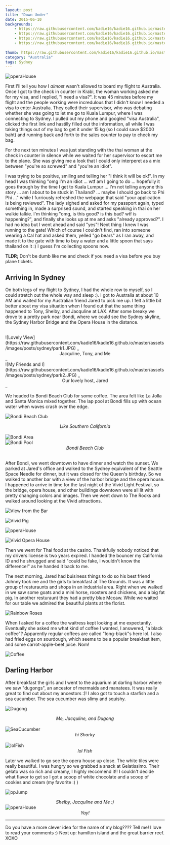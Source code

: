 ```yaml
---
layout: post
title: "Down Under"
date: 2015-06-10
backgrounds:
    - https://raw.githubusercontent.com/kadie16/kadie16.github.io/master/assets/images/posts/sydney/opGroup.JPG
    - https://raw.githubusercontent.com/kadie16/kadie16.github.io/master/assets/images/posts/sydney/bondiReef.JPG
    - https://raw.githubusercontent.com/kadie16/kadie16.github.io/master/assets/images/posts/sydney/vividBuilding.JPG
    - https://raw.githubusercontent.com/kadie16/kadie16.github.io/master/assets/images/posts/sydney/flowers.JPG
    
thumb: https://raw.githubusercontent.com/kadie16/kadie16.github.io/master/assets/images/posts/sydney/sydMe.JPG
category: "Australia"
tags: Sydney
---
```

![operaHouse](https://raw.githubusercontent.com/kadie16/kadie16.github.io/master/assets/images/posts/sydney/opCute.JPG) <br>

First I'll tell you how I _almost_ wasn't allowed to board my flight to Australia. Once I got to the check in counter in Krabi, the woman working asked me for my visa, and I replied, "I need a visa?". It was 45 minutes before my flight and the people working were incredulous that I didn't know I needed a visa to enter Australia. They called their supervisor, who was debating whether she was going to let me go to Kuala Lumpur, where I was connecting to Sydney. I pulled out my phone and googled "visa Australia", clicked the first link and hastilly filled out the information, all while I was taking things out of my bag to get it under 15 kg (so I could save $2000 baht) and running back and forth to the sales counter to pay to check my bag.

 For the next ten minutes I was just standing with the thai woman at the check in counter in silence while we waited for her supervisor to escort me to the plane. She was giving me a look that I could only interperet as a mix between "you're so screwed" and "you're an idiot".

I was trying to be positive, smiling and telling her "I think it will be ok!". In my head I was thinking "omg I'm an idiot ... wtf am I going to do ... hopefully it goes through by the time I get to Kuala Lumpur ... I'm not telling anyone this story ... am I about to be stuck in Thailand? ... maybe I should go back to Phi Phi ..." while I furriously refreshed the webpage that said "your application is being reviewed". The lady sighed and asked for my passport again, typed something in, made a surprised sound, and started speaking in thai on her walkie talkie. I'm thinking "omg, is this good? is this bad? wtf is happening?", and finally she looks up at me and asks "already approved?". I had no idea but I went ahead and said "yes"! Next thing I knew I was running to the gate! Which of course I couldn't find, ran into someone wearing a Cal hat and asked them, yelled "go bears" as I ran away, and made it to the gate with time to buy a water and a little spoon that says thailand on it :) I guess I'm collecting spoons now.

**TLDR;** Don't be dumb like me and check if you need a visa before you buy plane tickets. 

## Arriving In Sydney 
On both legs of my flight to Sydney, I had the whole row to myself, so I could stretch out the whole way and sleep :). I got to Australia at about 10 AM and waited for my Australian friend Jared to pick me up. I felt a little bit better about my visa situation when I found out that the same thing happened to Tony, Shelby, and Jacquline at LAX. After some breaky we drove to a pretty park near Bondi, where we could see the Sydney skyline, the Sydney Harbor Bridge and the Opera House in the distance. 


<br>
![Lovely View](https://raw.githubusercontent.com/kadie16/kadie16.github.io/master/assets/images/posts/sydney/park1.JPG)
_<center>Jacquline, Tony, and Me</center>_ <br>
![My Friends and I](https://raw.githubusercontent.com/kadie16/kadie16.github.io/master/assets/images/posts/sydney/park2.JPG)
_<center>Our lovely host, Jared</center>_
<br> 

We headed to Bondi Beach Club for some coffee. The area felt like La Jolla and Santa Monica mixed together. The lap pool at Bondi fills up with ocean water when waves crash over the edge. 

![Bondi Beach Club](https://raw.githubusercontent.com/kadie16/kadie16.github.io/master/assets/images/posts/sydney/bondi1.JPG)
_<center>Like Southern California</center>_
<br>
![Bondi Area](https://raw.githubusercontent.com/kadie16/kadie16.github.io/master/assets/images/posts/sydney/bondiReef.JPG)
<br> 
![Bondi Pool](https://raw.githubusercontent.com/kadie16/kadie16.github.io/master/assets/images/posts/sydney/bondiClub.JPG) 
_<center>Bondi Beach Club</center>_
<br> 

After Bondi, we went downtown to have dinner and watch the sunset. We parked at Jared's office and walked to the Sydney equivalent of the Seattle Space Needle for dinner, but it was closed for the Queen's birthday. So we walked to another bar with a view of the harbor bridge and the opera house. I happened to arrive in time for the last night of the Vivid Light Festival, so the bridge, opera house, and other buildings downtown were all lit with pretty changing colors and images. Then we went down to The Rocks and walked around looking at the Vivid attractions. 

![View from the Bar](https://raw.githubusercontent.com/kadie16/kadie16.github.io/master/assets/images/posts/sydney/vividSkyLine.JPG)

![Vivid Pig](https://raw.githubusercontent.com/kadie16/kadie16.github.io/master/assets/images/posts/sydney/vividOp.JPG)

![operaHouse](https://raw.githubusercontent.com/kadie16/kadie16.github.io/master/assets/images/posts/sydney/vividOp2.jpg) <br>

![Vivid Opera House](https://raw.githubusercontent.com/kadie16/kadie16.github.io/master/assets/images/posts/sydney/vividOp3.JPG)

Then we went for Thai food at the casino. Thankfully nobody noticed that my drivers license is two years expired. I handed the bouncer my California ID and he shrugged and said "could be fake, I wouldn't know the difference!" as he handed it back to me. 

The next morning, Jared had buisiness things to do so his best friend Johnny took me and the girls to breakfast at The Grounds. It was a little group of resturaunts and shops in an industrial area. Right when we walked in we saw some goats and a mini horse, roosters and chickens, and a big fat pig. In another resturaunt they had a pretty blue Mccaw. While we waited for our table we admired the beautiful plants at the florist. 

![Rainbow Roses](https://raw.githubusercontent.com/kadie16/kadie16.github.io/master/assets/images/posts/sydney/rainbowRoses.JPG)

When I asked for a coffee the waitress kept looking at me expectantly. Eventually she asked me what kind of coffee I wanted, I answered, "a black coffee"? Apparently regular coffees are called "long-black"s here lol. I also had fried eggs on sourdough, which seems to be a popular breakfast item, and some carrot-apple-beet juice. Nom!

![Coffee](https://raw.githubusercontent.com/kadie16/kadie16.github.io/master/assets/images/posts/sydney/grounds.JPG) 


## Darling Harbor

After breakfast the girls and I went to the aquarium at darling harbor where we saw "dugongs", an ancestor of mermaids and manatees. It was really great to find out about my ancestors :)! I also got to touch a starfish and a sea cucumber. The sea cucumber was slimy and squishy. 

![Dugong](https://raw.githubusercontent.com/kadie16/kadie16.github.io/master/assets/images/posts/sydney/dugong.JPG)_<center>Me, Jacquline, and Dugong</center>_ <br>
![SeaCucumber](https://raw.githubusercontent.com/kadie16/kadie16.github.io/master/assets/images/posts/sydney/aqShark.JPG) _<center>hi Sharky</center> <br>_
![lolFish](https://raw.githubusercontent.com/kadie16/kadie16.github.io/master/assets/images/posts/sydney/aqLol.JPG) _<center>lol Fish</center>_

Later we walked to go see the opera house up close. The white tiles were really beautiful. I was hungry so we grabbed a snack at Gelatissimo. Their gelato was so rich and creamy, I highly reccomend it!! I couldn't decide what flavor to get so I got a scoop of white chocolate and a scoop of cookies and cream (my favorite :) ) 

![opJump](https://raw.githubusercontent.com/kadie16/kadie16.github.io/master/assets/images/posts/sydney/opGroup.JPG) _<center>Shelby, Jacquline and Me :) </center>_
![operaHouse](https://raw.githubusercontent.com/kadie16/kadie16.github.io/master/assets/images/posts/sydney/opJump.JPG) _<center>Yay!</center>_

*** 

Do you have a more clever idea for the name of my blog???? Tell me! I love to read your comments :) 
Next up: hamilton island and the great barrier reef. XOXO 





